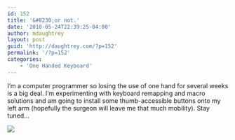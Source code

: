 ```yaml
---
id: 152
title: '&#8230;or not.'
date: '2010-05-24T22:39:25-04:00'
author: mdaughtrey
layout: post
guid: 'http://daughtrey.com/?p=152'
permalink: '/?p=152'
categories:
    - 'One Handed Keyboard'
---
```


I’m a computer programmer so losing the use of one hand for several weeks is a big deal. I’m experimenting with keyboard remapping and macro solutions and am going to install some thumb-accessible buttons onto my left arm (hopefully the surgeon will leave me that much mobility). Stay tuned…

[![](http://daughtrey.com/wp-content/uploads/2010/05/ohk_buttons.jpg)](http://daughtrey.com/wp-content/uploads/2010/05/p_2048_1536_A755F563-7218-4310-9A87-E31C27BCA286.jpeg)